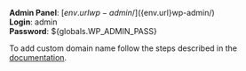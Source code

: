 **Admin Panel**: [${env.url}wp-admin/](${env.url}wp-admin/)  
**Login**: admin  
**Password**: ${globals.WP_ADMIN_PASS}  

To add custom domain name follow the steps described in the [documentation](http://docs.jelastic.com/custom-domains).
